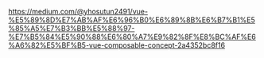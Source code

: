 https://medium.com/@yhosutun2491/vue-%E5%89%8D%E7%AB%AF%E6%96%B0%E6%89%8B%E6%B7%B1%E5%85%A5%E7%B3%BB%E5%88%97-%E7%B5%84%E5%90%88%E6%80%A7%E9%82%8F%E8%BC%AF%E6%A6%82%E5%BF%B5-vue-composable-concept-2a4352bc8f16

